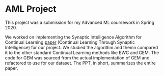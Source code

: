 # AML Project 

This project was a submission for my Advanced ML coursework in Spring 2020.

We worked on implementing the Synaptic Intelligence Algorithm for Continual Learning [paper](https://arxiv.org/abs/1703.04200) (Continual Learning Through Synaptic Intelligence) for our project. 
We studied the algorithm and themn compared it to the other standard Continual Learning methods like EWC and GEM. The code for GEM was sourced from the actual implementation of GEM and refactored to use for our dataset.
The PPT, in short, summarizes the entire paper.
